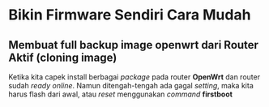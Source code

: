 # Bikin Firmware Sendiri Cara Mudah

## Membuat full backup image openwrt dari Router Aktif (cloning image)
Ketika kita capek install berbagai *package* pada router **OpenWrt** dan router sudah 
*ready online*. Namun ditengah-tengah ada gagal *setting*, maka kita harus flash dari awal, 
atau *reset* menggunakan *command* **firstboot**
